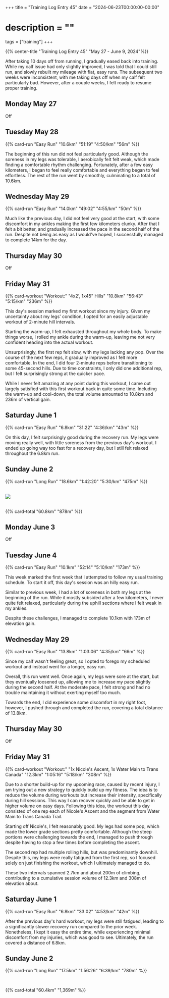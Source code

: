 +++
title = "Training Log Entry 45"
date = "2024-06-23T00:00:00-00:00"
# description = ""
tags = ["training"]
+++

{{% center-title "Training Log Entry 45" "May 27 - June 9, 2024"%}}

After taking 10 days off from running, I gradually eased back into training.
While my calf issue had only slightly improved, I was told that I could still run, and slowly rebuilt my mileage with flat, easy runs.
The subsequent two weeks were inconsistent, with me taking days off when my calf felt particularly bad. 
However, after a couple weeks, I felt ready to resume proper training.


## Monday May 27

Off

## Tuesday May 28

{{% card-run "Easy Run" "10.6km" "51:19" "4:50/km" "56m" %}}

The beginning of this run did not feel particularly good.
Although the soreness in my legs was tolerable, I aerobically felt felt weak, which made finding a comfortable rhythm challenging.
Fortunately, after a few easy kilometers, I began to feel really comfortable and everything began to feel effortless.
The rest of the run went by smoothly, culminating to a total of 10.6km.


## Wednesday May 29

{{% card-run "Easy Run" "14.0km" "49:02" "4:55/km" "50m" %}}

Much like the previous day, I did not feel very good at the start, with some discomfort in my ankles making the first few kilometers clunky.
After that I felt a bit better, and gradually increased the pace in the second half of the run.
Despite not being as easy as I would've hoped, I successfully managed to complete 14km for the day.


## Thursday May 30

Off


## Friday May 31

{{% card-workout "Workout:" "4x2\', 1x45\" Hills" "10.8km" "56:43" "5:15/km" "236m" %}}

This day's session marked my first workout since my injury. 
Given my uncertainty about my legs' condition, I opted for an easily adjustable workout of 2-minute hill intervals.

Starting the warm-up, I felt exhausted throughout my whole body.
To make things worse, I rolled my ankle during the warm-up, leaving me not very confident heading into the actual workout.

Unsurprisingly, the first rep felt slow, with my legs lacking any pop.
Over the course of the next few reps, it gradually improved as I felt more comfortable. 
In the end, I did four 2-minute reps before transitioning to some 45-second hills.
Due to time constraints, I only did one additional rep, but I felt surprisingly strong at the quicker pace. 

While I never felt amazing at any point during this workout, I came out largely satisfied with this first workout back in quite some time. 
Including the warm-up and cool-down, the total volume amounted to 10.8km and 236m of vertical gain.


## Saturday June 1

{{% card-run "Easy Run" "6.8km" "31:22" "4:36/km" "43m" %}}

On this day, I felt surprisingly good during the recovery run.
My legs were moving really well, with little soreness from the previous day's workout.
I ended up going way too fast for a recovery day, but I still felt relaxed throughout the 6.8km run.


## Sunday June 2

{{% card-run "Long Run" "18.6km" "1:42:20" "5:30/km" "475m" %}}

<br>

<div class="portrait"><img src="/images/gallery/2024/29.jpg.webp"></div>

<br>

{{% card-total "60.8km" "878m" %}}


## Monday June 3

Off

## Tuesday June 4

{{% card-run "Easy Run" "10.1km" "52:14" "5:10/km" "173m" %}}

This week marked the first week that I attempted to follow my usual training schedule.
To start it off, this day's session was an hilly easy run.

Similar to previous week, I had a lot of soreness in both my legs at the beginning of the run.
While it mostly subsided after a few kilometers, I never quite felt relaxed, particularly during the uphill sections where I felt weak in my ankles.

Despite these challenges, I managed to complete 10.1km with 173m of elevation gain.


## Wednesday May 29

{{% card-run "Easy Run" "13.8km" "1:03:06" "4:35/km" "66m" %}}

Since my calf wasn't feeling great, so I opted to forego my scheduled workout and instead went for a longer, easy run.

Overall, this run went well.
Once again, my legs were sore at the start, but they eventually loosened up, allowing me to increase my pace slightly during the second half.
At the moderate pace, I felt strong and had no trouble maintaining it without exerting myself too much.

Towards the end, I did experience some discomfort in my right foot, however, I pushed through and completed the run, covering a total distance of 13.8km.


## Thursday May 30

Off


## Friday May 31

{{% card-workout "Workout:" "1x Nicole's Ascent, 1x Water Main to Trans Canada" "12.3km" "1:05:16" "5:18/km" "308m" %}}

Due to a shorter build-up for my upcoming race, caused by recent injury, I am trying out a new strategy to quickly build up my fitness. 
The idea is to reduce the volume during workouts but increase their intensity, specifically during hill sessions. 
This way I can recover quickly and be able to get in higher volume on easy days.
Following this idea, the workout this day consisted of one rep each of Nicole's Ascent and the segment from Water Main to Trans Canada Trail.

Starting off Nicole's, I felt reasonably good. 
My legs had some pop, which made the lower grade sections pretty comfortable.
Although the steep portions were challenging towards the end, I managed to push through despite having to stop a few times before completing the ascent. 

The second rep had multiple rolling hills, but was predominantly downhill.
Despite this, my legs were really fatigued from the first rep, so I focused solely on just finishing the workout, which I ultimately managed to do.

These two intervals spanned 2.7km and about 200m of climbing, contributing to a cumulative session volume of 12.3km and 308m of elevation about.


## Saturday June 1

{{% card-run "Easy Run" "6.8km" "33:02" "4:53/km" "42m" %}}

After the previous day's hard workout, my legs were still fatigued, leading to a significantly slower recovery run compared to the prior week.
Nonetheless, I kept it easy the entire time, while experiencing minimal discomfort from my injuries, which was good to see.
Ultimately, the run covered a distance of 6.8km.


## Sunday June 2

{{% card-run "Long Run" "17.5km" "1:56:26" "6:39/km" "780m" %}}

<br>

{{% card-total "60.4km" "1,369m" %}}
